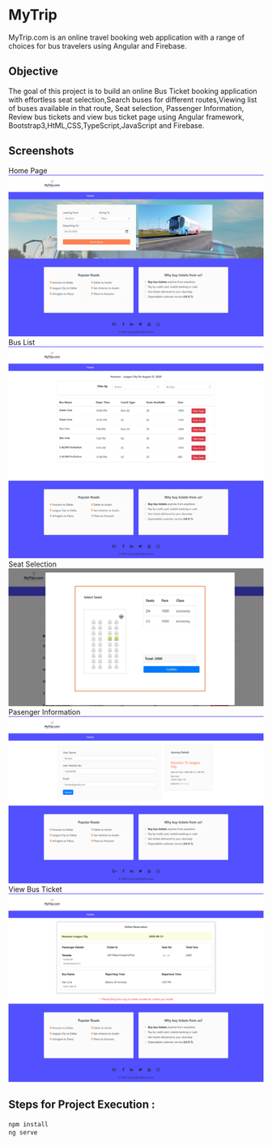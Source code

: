 # MyTrip
MyTrip.com is an online travel booking web application with a range of choices for bus travelers using Angular and Firebase.
  
## Objective
The goal of this project is to build an online Bus Ticket booking application with effortless seat
selection,Search buses for different routes,Viewing list of buses available in that route, Seat selection, Passenger Information, Review bus tickets and view bus ticket page using Angular framework, Bootstrap3,HtML,CSS,TypeScript,JavaScript and Firebase.


## Screenshots
Home Page![](/src/img/Sh1.png)
Bus List![](/src/img/F1.png)
Seat Selection![](/src/img/img2.JPG)
Pasenger Information![](/src/img/F3.png)
View Bus Ticket![](/src/img/F2.png)

## Steps for Project Execution :

```
npm install
ng serve
````
